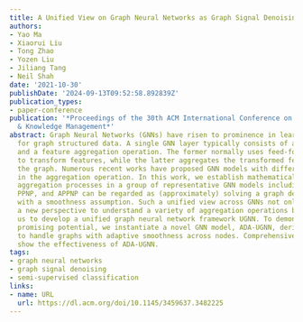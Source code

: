 ```yaml
---
title: A Unified View on Graph Neural Networks as Graph Signal Denoising
authors:
- Yao Ma
- Xiaorui Liu
- Tong Zhao
- Yozen Liu
- Jiliang Tang
- Neil Shah
date: '2021-10-30'
publishDate: '2024-09-13T09:52:58.892839Z'
publication_types:
- paper-conference
publication: '*Proceedings of the 30th ACM International Conference on Information
  & Knowledge Management*'
abstract: Graph Neural Networks (GNNs) have risen to prominence in learning representations
  for graph structured data. A single GNN layer typically consists of a feature transformation
  and a feature aggregation operation. The former normally uses feed-forward networks
  to transform features, while the latter aggregates the transformed features over
  the graph. Numerous recent works have proposed GNN models with different designs
  in the aggregation operation. In this work, we establish mathematically that the
  aggregation processes in a group of representative GNN models including GCN, GAT,
  PPNP, and APPNP can be regarded as (approximately) solving a graph denoising problem
  with a smoothness assumption. Such a unified view across GNNs not only provides
  a new perspective to understand a variety of aggregation operations but also enables
  us to develop a unified graph neural network framework UGNN. To demonstrate its
  promising potential, we instantiate a novel GNN model, ADA-UGNN, derived from UGNN,
  to handle graphs with adaptive smoothness across nodes. Comprehensive experiments
  show the effectiveness of ADA-UGNN.
tags:
- graph neural networks
- graph signal denoising
- semi-supervised classification
links:
- name: URL
  url: https://dl.acm.org/doi/10.1145/3459637.3482225
---
```

